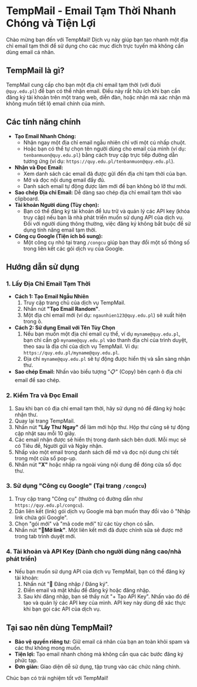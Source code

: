 # TempMail - Email Tạm Thời Nhanh Chóng và Tiện Lợi

Chào mừng bạn đến với TempMail! Dịch vụ này giúp bạn tạo nhanh một địa chỉ email tạm thời để sử dụng cho các mục đích trực tuyến mà không cần dùng email cá nhân.

## TempMail là gì?

TempMail cung cấp cho bạn một địa chỉ email tạm thời (với đuôi `@quy.edu.pl`) để bạn có thể nhận email. Điều này rất hữu ích khi bạn cần đăng ký tài khoản trên một trang web, diễn đàn, hoặc nhận mã xác nhận mà không muốn tiết lộ email chính của mình.

## Các tính năng chính

* **Tạo Email Nhanh Chóng:**
    * Nhận ngay một địa chỉ email ngẫu nhiên chỉ với một cú nhấp chuột.
    * Hoặc bạn có thể tự chọn tên người dùng cho email của mình (ví dụ: `tenbanmuon@quy.edu.pl`) bằng cách truy cập trực tiếp đường dẫn tương ứng (ví dụ: `https://quy.edu.pl/tenbanmuon@quy.edu.pl`).
* **Nhận và Đọc Email:**
    * Xem danh sách các email đã được gửi đến địa chỉ tạm thời của bạn.
    * Mở và đọc nội dung email đầy đủ.
    * Danh sách email tự động được làm mới để bạn không bỏ lỡ thư mới.
* **Sao chép Địa chỉ Email:** Dễ dàng sao chép địa chỉ email tạm thời vào clipboard.
* **Tài khoản Người dùng (Tùy chọn):**
    * Bạn có thể đăng ký tài khoản để lưu trữ và quản lý các API key (khóa truy cập) nếu bạn là nhà phát triển muốn sử dụng API của dịch vụ. Đối với người dùng thông thường, việc đăng ký không bắt buộc để sử dụng tính năng email tạm thời.
* **Công cụ Google (Tiện ích bổ sung):**
    * Một công cụ nhỏ tại trang `/congcu` giúp bạn thay đổi một số thông số trong liên kết các gói dịch vụ của Google.

## Hướng dẫn sử dụng

### 1. Lấy Địa Chỉ Email Tạm Thời

* **Cách 1: Tạo Email Ngẫu Nhiên**
    1.  Truy cập trang chủ của dịch vụ TempMail.
    2.  Nhấn nút **"Tạo Email Random"**.
    3.  Một địa chỉ email mới (ví dụ: `ngaunhien123@quy.edu.pl`) sẽ xuất hiện trong ô.
* **Cách 2: Sử dụng Email với Tên Tùy Chọn**
    1.  Nếu bạn muốn một địa chỉ email cụ thể, ví dụ `myname@quy.edu.pl`, bạn chỉ cần gõ `myname@quy.edu.pl` vào thanh địa chỉ của trình duyệt, theo sau là địa chỉ của dịch vụ TempMail. Ví dụ: `https://quy.edu.pl/myname@quy.edu.pl`.
    2.  Địa chỉ `myname@quy.edu.pl` sẽ tự động được hiển thị và sẵn sàng nhận thư.
* **Sao chép Email:** Nhấn vào biểu tượng "📋" (Copy) bên cạnh ô địa chỉ email để sao chép.

### 2. Kiểm Tra và Đọc Email

1.  Sau khi bạn có địa chỉ email tạm thời, hãy sử dụng nó để đăng ký hoặc nhận thư.
2.  Quay lại trang TempMail.
3.  Nhấn nút **"Lấy Thư Ngay"** để làm mới hộp thư. Hộp thư cũng sẽ tự động cập nhật sau mỗi 10 giây.
4.  Các email nhận được sẽ hiển thị trong danh sách bên dưới. Mỗi mục sẽ có Tiêu đề, Người gửi và Ngày nhận.
5.  Nhấp vào một email trong danh sách để mở và đọc nội dung chi tiết trong một cửa sổ pop-up.
6.  Nhấn nút **"X"** hoặc nhấp ra ngoài vùng nội dung để đóng cửa sổ đọc thư.

### 3. Sử dụng "Công cụ Google" (Tại trang `/congcu`)

1.  Truy cập trang "Công cụ" (thường có đường dẫn như `https://quy.edu.pl/congcu`).
2.  Dán liên kết (link) gói dịch vụ Google mà bạn muốn thay đổi vào ô "Nhập link chứa gói Google".
3.  Chọn "gói mới" và "mã code mới" từ các tùy chọn có sẵn.
4.  Nhấn nút **"🚀Mở link"**. Một liên kết mới đã được chỉnh sửa sẽ được mở trong tab trình duyệt mới.

### 4. Tài khoản và API Key (Dành cho người dùng nâng cao/nhà phát triển)

* Nếu bạn muốn sử dụng API của dịch vụ TempMail, bạn có thể đăng ký tài khoản:
    1.  Nhấn nút "🔐 Đăng nhập / Đăng ký".
    2.  Điền email và mật khẩu để đăng ký hoặc đăng nhập.
    3.  Sau khi đăng nhập, bạn sẽ thấy nút "+ Tạo API Key". Nhấn vào đó để tạo và quản lý các API key của mình. API key này dùng để xác thực khi bạn gọi các API của dịch vụ.

## Tại sao nên dùng TempMail?

* **Bảo vệ quyền riêng tư:** Giữ email cá nhân của bạn an toàn khỏi spam và các thư không mong muốn.
* **Tiện lợi:** Tạo email nhanh chóng mà không cần qua các bước đăng ký phức tạp.
* **Đơn giản:** Giao diện dễ sử dụng, tập trung vào các chức năng chính.

Chúc bạn có trải nghiệm tốt với TempMail!

